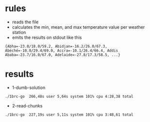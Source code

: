 # rules
- reads the file
- calculates the min, mean, and max temperature value per weather station
- emits the results on stdout like this

```
{Abha=-23.0/18.0/59.2, Abidjan=-16.2/26.0/67.3, Abéché=-10.0/29.4/69.0, Accra=-10.1/26.4/66.4, Addis Ababa=-23.7/16.0/67.0, Adelaide=-27.8/17.3/58.5, ...}
```

# results
- 1-dumb-solution
```bash
./1brc-go  266,48s user 5,64s system 101% cpu 4:28,38 total
```

- 2-read-chunks
```bash
./1brc-go  227,19s user 5,11s system 101% cpu 3:48,61 total
```